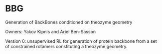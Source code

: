 # BBG
Generation of BackBones conditioned on theozyme geometry

Owners: Yakov Kipnis and Ariel Ben-Sasson

Version 0: unsupervised RL for generation of protein backbone from a set of constrained rotamers constituting a theozyme geometry.   
